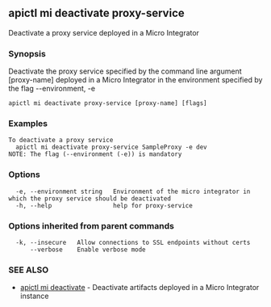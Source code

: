 ## apictl mi deactivate proxy-service

Deactivate a proxy service deployed in a Micro Integrator

### Synopsis

Deactivate the proxy service specified by the command line argument [proxy-name] deployed in a Micro Integrator in the environment specified by the flag --environment, -e

```
apictl mi deactivate proxy-service [proxy-name] [flags]
```

### Examples

```
To deactivate a proxy service
  apictl mi deactivate proxy-service SampleProxy -e dev
NOTE: The flag (--environment (-e)) is mandatory
```

### Options

```
  -e, --environment string   Environment of the micro integrator in which the proxy service should be deactivated
  -h, --help                 help for proxy-service
```

### Options inherited from parent commands

```
  -k, --insecure   Allow connections to SSL endpoints without certs
      --verbose    Enable verbose mode
```

### SEE ALSO

* [apictl mi deactivate](apictl_mi_deactivate.md)	 - Deactivate artifacts deployed in a Micro Integrator instance

